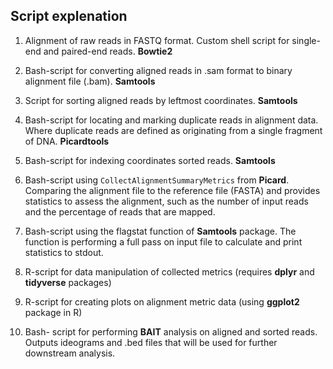 ## Script explenation

01. Alignment of raw reads in FASTQ format. Custom shell script for single-end and paired-end reads. **Bowtie2**

02. Bash-script for converting aligned reads in .sam format to binary alignment file (.bam). **Samtools**

03. Script for sorting aligned reads by leftmost coordinates. **Samtools**

04. Bash-script for locating and marking duplicate reads in alignment data. Where duplicate reads are defined as originating from a single fragment of DNA. **Picardtools**

05. Bash-script for indexing coordinates sorted reads. **Samtools**

06. Bash-script using `CollectAlignmentSummaryMetrics` from **Picard**. Comparing the alignment file to the reference file (FASTA) and provides statistics to assess the alignment, such as the number of input reads and the percentage of reads that are mapped.

07. Bash-script using the flagstat function of **Samtools** package. The function is performing a full pass on input file to calculate and print statistics to stdout.

08. R-script for data manipulation of collected metrics (requires **dplyr** and **tidyverse** packages)

09. R-script for creating plots on alignment metric data (using **ggplot2** package in R)

10. Bash- script for performing **BAIT** analysis on aligned and sorted reads. Outputs ideograms and .bed files that will be used for further downstream analysis.